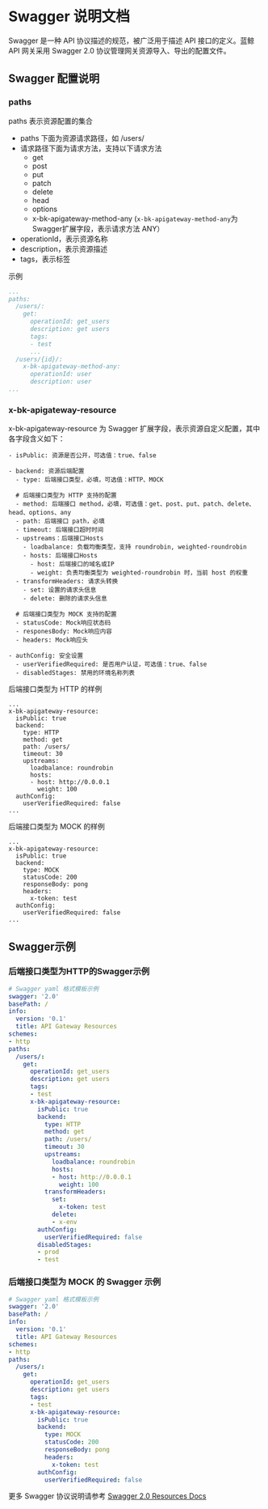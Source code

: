 # Swagger 说明文档

Swagger 是一种 API 协议描述的规范，被广泛用于描述 API 接口的定义。蓝鲸 API 网关采用 Swagger 2.0 协议管理网关资源导入、导出的配置文件。


## Swagger 配置说明

### paths

paths 表示资源配置的集合
- paths 下面为资源请求路径，如 /users/
- 请求路径下面为请求方法，支持以下请求方法
    - get
    - post
    - put
    - patch
    - delete
    - head
    - options
    - x-bk-apigateway-method-any (`x-bk-apigateway-method-any`为Swagger扩展字段，表示请求方法 ANY）
- operationId，表示资源名称
- description，表示资源描述
- tags，表示标签

示例
```yaml
...
paths:
  /users/:
    get:
      operationId: get_users
      description: get users
      tags:
      - test
      ...
  /users/{id}/:
    x-bk-apigateway-method-any:
      operationId: user
      description: user
...
```

### x-bk-apigateway-resource

x-bk-apigateway-resource 为 Swagger 扩展字段，表示资源自定义配置，其中各字段含义如下：

```
- isPublic: 资源是否公开，可选值：true、false

- backend: 资源后端配置
  - type: 后端接口类型，必填，可选值：HTTP、MOCK

  # 后端接口类型为 HTTP 支持的配置
  - method: 后端接口 method，必填，可选值：get、post、put、patch、delete、head、options、any
  - path: 后端接口 path，必填
  - timeout: 后端接口超时时间
  - upstreams：后端接口Hosts
    - loadbalance: 负载均衡类型，支持 roundrobin, weighted-roundrobin
    - hosts: 后端接口Hosts
      - host: 后端接口的域名或IP
      - weight: 负责均衡类型为 weighted-roundrobin 时，当前 host 的权重
  - transformHeaders: 请求头转换
    - set: 设置的请求头信息
    - delete: 删除的请求头信息

  # 后端接口类型为 MOCK 支持的配置
  - statusCode: Mock响应状态码
  - responesBody: Mock响应内容
  - headers: Mock响应头

- authConfig: 安全设置
  - userVerifiedRequired: 是否用户认证，可选值：true、false
  - disabledStages: 禁用的环境名称列表
```

后端接口类型为 HTTP 的样例
```
...
x-bk-apigateway-resource:
  isPublic: true
  backend:
    type: HTTP
    method: get
    path: /users/
    timeout: 30
    upstreams:
      loadbalance: roundrobin
      hosts:
      - host: http://0.0.0.1
        weight: 100
  authConfig:
    userVerifiedRequired: false
...
```

后端接口类型为 MOCK 的样例
```
...
x-bk-apigateway-resource:
  isPublic: true
  backend:
    type: MOCK
    statusCode: 200
    responseBody: pong
    headers:
      x-token: test
  authConfig:
    userVerifiedRequired: false
...
```

## Swagger示例

### 后端接口类型为HTTP的Swagger示例
```yaml
# Swagger yaml 格式模板示例
swagger: '2.0'
basePath: /
info:
  version: '0.1'
  title: API Gateway Resources
schemes:
- http
paths:
  /users/:
    get:
      operationId: get_users
      description: get users
      tags:
      - test
      x-bk-apigateway-resource:
        isPublic: true
        backend:
          type: HTTP
          method: get
          path: /users/
          timeout: 30
          upstreams:
            loadbalance: roundrobin
            hosts:
            - host: http://0.0.0.1
              weight: 100
          transformHeaders:
            set:
              x-token: test
            delete:
            - x-env
        authConfig:
          userVerifiedRequired: false
        disabledStages:
        - prod
        - test
```

### 后端接口类型为 MOCK 的 Swagger 示例
```yaml
# Swagger yaml 格式模板示例
swagger: '2.0'
basePath: /
info:
  version: '0.1'
  title: API Gateway Resources
schemes:
- http
paths:
  /users/:
    get:
      operationId: get_users
      description: get users
      tags:
      - test
      x-bk-apigateway-resource:
        isPublic: true
        backend:
          type: MOCK
          statusCode: 200
          responseBody: pong
          headers:
            x-token: test
        authConfig:
          userVerifiedRequired: false
```

更多 Swagger 协议说明请参考 [Swagger 2.0 Resources Docs](https://swagger.io/docs/specification/2-0/basic-structure/)
